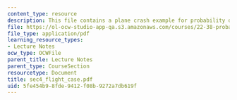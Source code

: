 ```yaml
---
content_type: resource
description: This file contains a plane crash example for probability distributions.
file: https://ol-ocw-studio-app-qa.s3.amazonaws.com/courses/22-38-probability-and-its-applications-to-reliability-quality-control-and-risk-assessment-fall-2005/5fe454b98fde9412f08b9272a7db619f_sec4_flight_case.pdf
file_type: application/pdf
learning_resource_types:
- Lecture Notes
ocw_type: OCWFile
parent_title: Lecture Notes
parent_type: CourseSection
resourcetype: Document
title: sec4_flight_case.pdf
uid: 5fe454b9-8fde-9412-f08b-9272a7db619f
---
```


